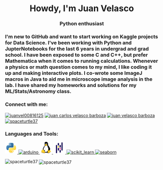 

<h1 align="center">Howdy, I'm Juan Velasco</h1>
<h3 align="center">Python enthusiast</h3>

### I'm new to GitHub and want to start working on Kaggle projects for Data Science. I've been working with Python and JupterNotebooks for the last 6 years in undergrad and grad school. I have been exposed to some C and C++, but prefer Mathematica when it comes to running calculations. Whenever a physics or math question comes to my mind, I like coding it up and making interactive plots. I co-wrote some ImageJ macros in Java to aid me in microscope image analysis in the lab. I have shared my homeworks and solutions for my ML/Stats/Astronomy class.

<h3 align="left">Connect with me:</h3>
<p align="left">
<a href="https://twitter.com/juanvel00816125" target="blank"><img align="center" src="https://raw.githubusercontent.com/rahuldkjain/github-profile-readme-generator/master/src/images/icons/Social/twitter.svg" alt="juanvel00816125" height="30" width="40" /></a>
<a href="https://linkedin.com/in/juan-carlos-velasco-barboza" target="blank"><img align="center" src="https://raw.githubusercontent.com/rahuldkjain/github-profile-readme-generator/master/src/images/icons/Social/linked-in-alt.svg" alt="juan carlos velasco barboza" height="30" width="40" /></a>
<a href="https://kaggle.com/juanvelascobarboza" target="blank"><img align="center" src="https://raw.githubusercontent.com/rahuldkjain/github-profile-readme-generator/master/src/images/icons/Social/kaggle.svg" alt="juan velasco barboza" height="30" width="40" /></a>
<a href="https://www.leetcode.com/spaceturtle37" target="blank"><img align="center" src="https://raw.githubusercontent.com/rahuldkjain/github-profile-readme-generator/master/src/images/icons/Social/leet-code.svg" alt="spaceturtle37" height="30" width="40" /></a>
</p>

<h3 align="left">Languages and Tools:</h3>
<p align="left">
<a href="https://www.python.org" target="_blank" rel="noreferrer"> <img src="https://raw.githubusercontent.com/devicons/devicon/master/icons/python/python-original.svg" alt="python" width="40" height="40"/> </a>
<a href="https://www.arduino.cc/" target="_blank" rel="noreferrer"> <img src="https://cdn.worldvectorlogo.com/logos/arduino-1.svg" alt="arduino" width="40" height="40"/> </a> 
<a href="https://www.linux.org/" target="_blank" rel="noreferrer"> <img src="https://raw.githubusercontent.com/devicons/devicon/master/icons/linux/linux-original.svg" alt="linux" width="40" height="40"/> </a>
<a href="https://pandas.pydata.org/" target="_blank" rel="noreferrer"> <img src="https://raw.githubusercontent.com/devicons/devicon/2ae2a900d2f041da66e950e4d48052658d850630/icons/pandas/pandas-original.svg" alt="pandas" width="40" height="40"/> </a> 
<a href="https://scikit-learn.org/" target="_blank" rel="noreferrer"> <img src="https://upload.wikimedia.org/wikipedia/commons/0/05/Scikit_learn_logo_small.svg" alt="scikit_learn" width="40" height="40"/> </a> 
<a href="https://seaborn.pydata.org/" target="_blank" rel="noreferrer"> <img src="https://seaborn.pydata.org/_images/logo-mark-lightbg.svg" alt="seaborn" width="40" height="40"/> </a> </p>

<p><img align="left" src="https://github-readme-stats.vercel.app/api/top-langs?username=spaceturtle37&hide=ruby,html&show_icons=true&locale=en" alt="spaceturtle37" /></p>

<p>&nbsp;<img align="center" src="https://github-readme-stats.vercel.app/api?username=spaceturtle37&show_icons=true&locale=en" alt="spaceturtle37" /></p>


<!--
**spaceturtle37/spaceturtle37** is a ✨ _special_ ✨ repository because its `README.md` (this file) appears on your GitHub profile.

Here are some ideas to get you started:

- 🔭 I’m currently working on ...
- 🌱 I’m currently learning ...
- 👯 I’m looking to collaborate on ...
- 🤔 I’m looking for help with ...
- 💬 Ask me about ...
- 📫 How to reach me: ...
- 😄 Pronouns: ...
- ⚡ Fun fact: ...
-->
